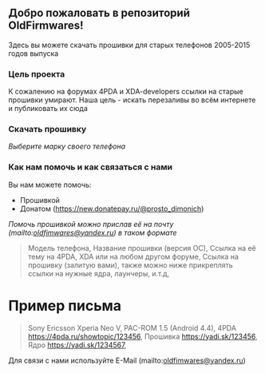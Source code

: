## Добро пожаловать в репозиторий OldFirmwares!

Здесь вы можете скачать прошивки для старых телефонов 2005-2015 годов выпуска

### Цель проекта

К сожалению на форумах 4PDA и XDA-developers ссылки на старые прошивки умирают. Наша цель - искать перезаливы во всём интернете и публиковать их сюда

### Скачать прошивку

*Выберите марку своего телефона*



### Как нам помочь и как связаться с нами

Вы нам можете помочь:

* Прошивкой 
* Донатом (https://new.donatepay.ru/@prosto_dimonich)

*Помочь прошивкой можно прислав её на почту (mailto:oldfimwares@yandex.ru) в таком формате*

>Модель телефона,
>Название прошивки (версия ОС),
>Ссылка на её тему на 4PDA, XDA или на любом другом форуме,
>Ссылка на прошивку (залитую вами), также можно ниже прикреплять ссылки на нужные ядра, лаунчеры, и.т.д,

# Пример письма

>Sony Ericsson Xperia Neo V,
>PAC-ROM 1.5 (Android 4.4),
>4PDA https://4pda.ru/showtopic/123456,
>Прошивка https://yadi.sk/123456,
>Ядро https://yadi.sk/1234567,

Для связи с нами используйте E-Mail (mailto:oldfimwares@yandex.ru)
